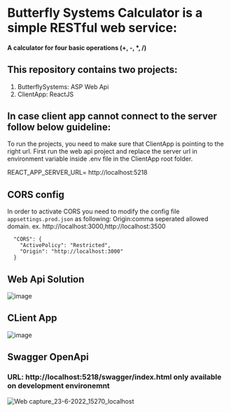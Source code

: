 # Butterfly Systems Calculator is a simple RESTful web service:
#### A calculator for four basic operations (+, -, *, /)

## This repository contains two projects:

 1. ButterflySystems: ASP Web Api
 2. ClientApp: ReactJS

## In case client app cannot connect to the server follow below guideline:

To run the projects, you need to make sure that ClientApp is pointing to the right url. First run the web api project and replace the server url in environment variable inside .env file in the ClientApp root folder.

REACT_APP_SERVER_URL= http://localhost:5218


## CORS config

In order to activate CORS you need to modify the config file `appsettings.prod.json` as following:
Origin:comma seperated allowed domain. ex. http://localhost:3000,http://localhost:3500

```
  "CORS": {
    "ActivePolicy": "Restricted",
    "Origin": "http://localhost:3000" 
  }
```
## Web Api Solution
![image](https://user-images.githubusercontent.com/23233827/175276070-175f4805-a853-4251-bed3-e4c13063f2ea.png)

## CLient App
![image](https://user-images.githubusercontent.com/23233827/175276101-202cd18d-7e61-4d7b-983b-e4c49184aa0b.png)

## Swagger OpenApi
### URL: http://localhost:5218/swagger/index.html only available on development environemnt
![Web capture_23-6-2022_15270_localhost](https://user-images.githubusercontent.com/23233827/175288361-a10fddb8-ff2c-4b4c-9a3d-f082872b03e4.jpeg)
